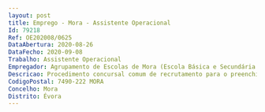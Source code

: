 ```yaml
--- 
layout: post
title: Emprego - Mora - Assistente Operacional
Id: 79218
Ref: OE202008/0625
DataAbertura: 2020-08-26
DataFecho: 2020-09-08
Trabalho: Assistente Operacional
Empregador: Agrupamento de Escolas de Mora (Escola Básica e Secundária de Mora - Sede)
Descricao: Procedimento concursal comum de recrutamento para o preenchimento de postos de trabalho em regime de contrato de trabalho em funções públicas por tempo indeterminado para a carreira e categoria de assistente operacional, tendo em vista assegurar necessidades permanentes, e constituição de reserva de recrutamento interna para o mesmo posto de trabalho, em regime de contrato de trabalho em funções públicas a termo resolutivo, tendo em vista assegurar necessidades transitórias.
CodigoPostal: 7490-222 MORA
Concelho: Mora
Distrito: Évora
--- 
```

